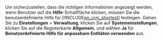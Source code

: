 Um sicherzustellen, dass die richtigen Informationen angezeigt werden, wenn Benutzer auf die **Hilfe**-Schaltfläche klicken, müssen Sie die benutzerdefinierte Hilfe für [!INCLUDE[pn_crm_shortest](pn-crm-shortest.md)] festlegen. Gehen Sie zu **Einstellungen** > **Verwaltung**, klicken Sie auf **Systemeinstellungen**, klicken Sie auf die Registerkarte **Allgemein**, und wählen **Ja** für **Benutzerdefinierte Hilfe für anpassbare Entitäten verwenden** aus.